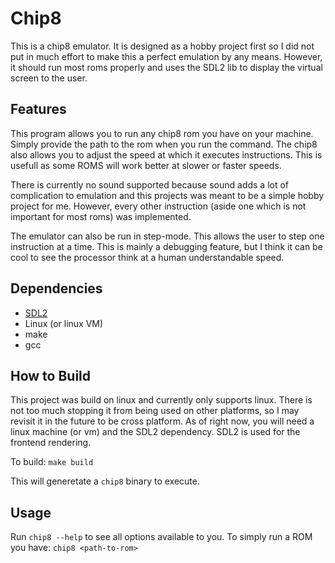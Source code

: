 # Chip8
This is a chip8 emulator. It is designed as a hobby project first so I did not put in much effort to make this a perfect emulation by any means. However, it should run most roms properly and uses the SDL2 lib to display the virtual screen to the user.

## Features
This program allows you to run any chip8 rom you have on your machine. Simply provide the path to the rom when you run the command. The chip8 also allows you to adjust the speed at which it executes instructions. This is usefull as some ROMS will work better at slower or faster speeds.
  
There is currently no sound supported because sound adds a lot of complication to emulation and this projects was meant to be a simple hobby project for me. However, every other instruction (aside one which is not important for most roms) was implemented.

The emulator can also be run in step-mode. This allows the user to step one instruction at a time. This is mainly a debugging feature, but I think it can be cool to see the processor think at a human understandable speed.

## Dependencies
- [SDL2](https://www.libsdl.org/)
- Linux (or linux VM)
- make
- gcc

## How to Build
This project was build on linux and currently only supports linux. There is not too much stopping it from being used on other platforms, so I may revisit it in the future to be cross platform. As of right now, you will need a linux machine (or vm) and the SDL2 dependency. SDL2 is used for the frontend rendering.
  
To build: `make build`  
  
This will generetate a `chip8` binary to execute.

## Usage
Run `chip8 --help` to see all options available to you.
To simply run a ROM you have: `chip8 <path-to-rom>`

